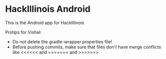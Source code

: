 HackIllinois Android
====================

This is the Android app for HackIllinois

Protips for Vishal:

-   Do not delete the gradle-wrapper.properties file!
-   Before pushing commits, make sure that files don't have merge conflicts like <<<<<< and ======= and >>>>>>>

